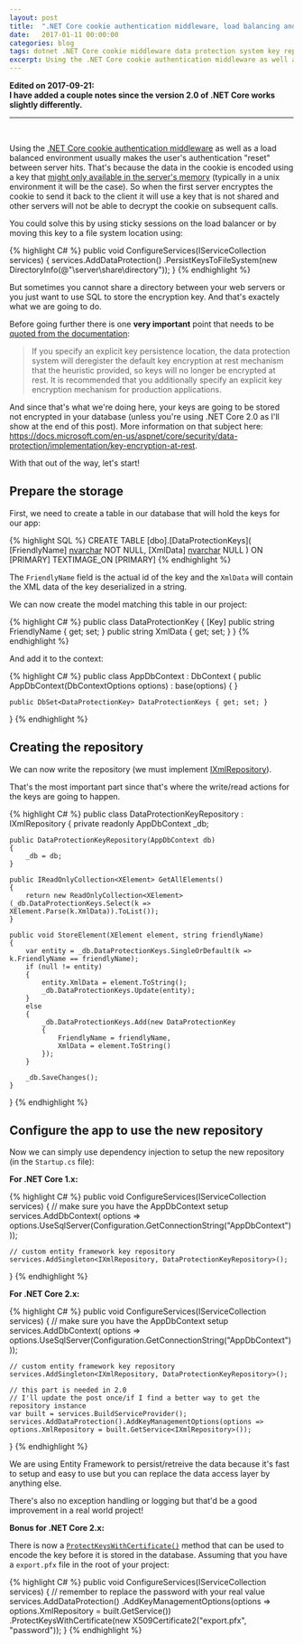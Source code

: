 ```yaml
---
layout: post
title:  ".NET Core cookie authentication middleware, load balancing and the data protection system"
date:   2017-01-11 00:00:00
categories: blog
tags: dotnet .NET Core cookie middleware data protection system key repository load balanced
excerpt: Using the .NET Core cookie authentication middleware as well as a load balanced environment usually makes the user's authentication "reset" between server hits. That's because the data in the cookie is encoded using a key that might only available in the server's memory (typically in a unix environment it will be the case).
---
```


__Edited on 2017-09-21:__  
__I have added a couple notes since the version 2.0 of .NET Core works slightly differently.__

___
<br />

Using the [.NET Core cookie authentication middleware](https://docs.microsoft.com/en-us/aspnet/core/security/authentication/cookie) as well as a load balanced environment usually makes the user's authentication "reset" between server hits.
That's because the data in the cookie is encoded using a key that [might only available in the server's memory](https://docs.microsoft.com/en-us/aspnet/core/security/data-protection/configuration/default-settings#data-protection-default-settings) (typically in a unix environment it will be the case).
So when the first server encryptes the cookie to send it back to the client it will use a key that is not shared and other servers will not be able to decrypt the cookie on subsequent calls.

You could solve this by using sticky sessions on the load balancer or by moving this key to a file system location using:

{% highlight C# %}
public void ConfigureServices(IServiceCollection services)
{
   services.AddDataProtection()
       .PersistKeysToFileSystem(new DirectoryInfo(@"\\server\share\directory\"));
}
{% endhighlight %}

But sometimes you cannot share a directory between your web servers or you just want to use SQL to store the encryption key.
And that's exactely what we are going to do.

Before going further there is one **very important** point that needs to be [quoted from the documentation](https://docs.microsoft.com/en-us/aspnet/core/security/data-protection/implementation/key-storage-providers):

> If you specify an explicit key persistence location, the data protection system will deregister the default key encryption at rest mechanism that the heuristic provided, so keys will no longer be encrypted at rest. It is recommended that you additionally specify an explicit key encryption mechanism for production applications.

And since that's what we're doing here, your keys are going to be stored not encrypted in your database (unless you're using .NET Core 2.0 as I'll show at the end of this post).
More information on that subject here: <https://docs.microsoft.com/en-us/aspnet/core/security/data-protection/implementation/key-encryption-at-rest>.

With that out of the way, let's start!

## Prepare the storage

First, we need to create a table in our database that will hold the keys for our app:

{% highlight SQL %}
CREATE TABLE [dbo].[DataProtectionKeys](
	[FriendlyName] [nvarchar](max) NOT NULL,
	[XmlData] [nvarchar](max) NULL
) ON [PRIMARY] TEXTIMAGE_ON [PRIMARY]
{% endhighlight %}

The `FriendlyName` field is the actual id of the key and the `XmlData` will contain the XML data of the key deserialized in a string.

We can now create the model matching this table in our project:

{% highlight C# %}
public class DataProtectionKey
{
    [Key]
    public string FriendlyName { get; set; }
    public string XmlData { get; set; }
}
{% endhighlight %}

And add it to the context:

{% highlight C# %}
public class AppDbContext : DbContext
{
    public AppDbContext(DbContextOptions<AppDbContext> options) : base(options) { }

    public DbSet<DataProtectionKey> DataProtectionKeys { get; set; }
}
{% endhighlight %}

## Creating the repository

We can now write the repository (we must implement [IXmlRepository](https://docs.microsoft.com/en-us/aspnet/core/security/data-protection/extensibility/key-management#ixmlrepository)).

That's the most important part since that's where the write/read actions for the keys are going to happen.

{% highlight C# %}
public class DataProtectionKeyRepository : IXmlRepository
{
    private readonly AppDbContext _db;

    public DataProtectionKeyRepository(AppDbContext db)
    {
        _db = db;
    }

    public IReadOnlyCollection<XElement> GetAllElements()
    {
        return new ReadOnlyCollection<XElement>(_db.DataProtectionKeys.Select(k => XElement.Parse(k.XmlData)).ToList());
    }

    public void StoreElement(XElement element, string friendlyName)
    {
        var entity = _db.DataProtectionKeys.SingleOrDefault(k => k.FriendlyName == friendlyName);
        if (null != entity)
        {
            entity.XmlData = element.ToString();
            _db.DataProtectionKeys.Update(entity);
        }
        else
        {
            _db.DataProtectionKeys.Add(new DataProtectionKey
            {
                FriendlyName = friendlyName,
                XmlData = element.ToString()
            });
        }

        _db.SaveChanges();
    }
}
{% endhighlight %}

## Configure the app to use the new repository

Now we can simply use dependency injection to setup the new repository (in the `Startup.cs` file):

__For .NET Core 1.x:__

{% highlight C# %}
public void ConfigureServices(IServiceCollection services)
{
    // make sure you have the AppDbContext setup
    services.AddDbContext<AppDbContext>(
        options => options.UseSqlServer(Configuration.GetConnectionString("AppDbContext")));

    // custom entity framework key repository
    services.AddSingleton<IXmlRepository, DataProtectionKeyRepository>();
}
{% endhighlight %}

__For .NET Core 2.x:__

{% highlight C# %}
public void ConfigureServices(IServiceCollection services)
{
    // make sure you have the AppDbContext setup
    services.AddDbContext<AppDbContext>(
        options => options.UseSqlServer(Configuration.GetConnectionString("AppDbContext")));
    
    // custom entity framework key repository
    services.AddSingleton<IXmlRepository, DataProtectionKeyRepository>();
    
    // this part is needed in 2.0
    // I'll update the post once/if I find a better way to get the repository instance
    var built = services.BuildServiceProvider();
    services.AddDataProtection().AddKeyManagementOptions(options => options.XmlRepository = built.GetService<IXmlRepository>());
}
{% endhighlight %}

We are using Entity Framework to persist/retreive the data because it's fast to setup and easy to use but you can replace the data access layer by anything else.

There's also no exception handling or logging but that'd be a good improvement in a real world project!

__Bonus for .NET Core 2.x:__

There is now a [`ProtectKeysWithCertificate()`](https://docs.microsoft.com/en-us/aspnet/core/security/data-protection/implementation/key-encryption-at-rest#x509-certificate) method that can be used to encode the key before it is stored in the database.
Assuming that you have a `export.pfx` file in the root of your project:


{% highlight C# %}
public void ConfigureServices(IServiceCollection services)
{
    // remember to replace the password with your real value
    services.AddDataProtection()
        .AddKeyManagementOptions(options => options.XmlRepository = built.GetService<IXmlRepository>())
        .ProtectKeysWithCertificate(new X509Certificate2("export.pfx", "password"));
}
{% endhighlight %}